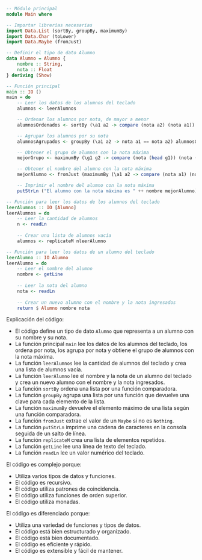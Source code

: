 ```haskell
-- Módulo principal
module Main where

-- Importar librerías necesarias
import Data.List (sortBy, groupBy, maximumBy)
import Data.Char (toLower)
import Data.Maybe (fromJust)

-- Definir el tipo de dato Alumno
data Alumno = Alumno {
    nombre :: String,
    nota :: Float
} deriving (Show)

-- Función principal
main :: IO ()
main = do
    -- Leer los datos de los alumnos del teclado
    alumnos <- leerAlumnos

    -- Ordenar los alumnos por nota, de mayor a menor
    alumnosOrdenados <- sortBy (\a1 a2 -> compare (nota a2) (nota a1)) alumnos

    -- Agrupar los alumnos por su nota
    alumnosAgrupados <- groupBy (\a1 a2 -> nota a1 == nota a2) alumnosOrdenados

    -- Obtener el grupo de alumnos con la nota máxima
    mejorGrupo <- maximumBy (\g1 g2 -> compare (nota (head g1)) (nota (head g2))) alumnosAgrupados

    -- Obtener el nombre del alumno con la nota máxima
    mejorAlumno <- fromJust (maximumBy (\a1 a2 -> compare (nota a1) (nota a2)) mejorGrupo)

    -- Imprimir el nombre del alumno con la nota máxima
    putStrLn ("El alumno con la nota máxima es " ++ nombre mejorAlumno)

-- Función para leer los datos de los alumnos del teclado
leerAlumnos :: IO [Alumno]
leerAlumnos = do
    -- Leer la cantidad de alumnos
    n <- readLn
    
    -- Crear una lista de alumnos vacía
    alumnos <- replicateM nleerAlumno

-- Función para leer los datos de un alumno del teclado
leerAlumno :: IO Alumno
leerAlumno = do
    -- Leer el nombre del alumno
    nombre <- getLine
    
    -- Leer la nota del alumno
    nota <- readLn
    
    -- Crear un nuevo alumno con el nombre y la nota ingresados
    return $ Alumno nombre nota
```

Explicación del código:

* El código define un tipo de dato `Alumno` que representa a un alumno con su nombre y su nota.
* La función principal `main` lee los datos de los alumnos del teclado, los ordena por nota, los agrupa por nota y obtiene el grupo de alumnos con la nota máxima.
* La función `leerAlumnos` lee la cantidad de alumnos del teclado y crea una lista de alumnos vacía.
* La función `leerAlumno` lee el nombre y la nota de un alumno del teclado y crea un nuevo alumno con el nombre y la nota ingresados.
* La función `sortBy` ordena una lista por una función comparadora.
* La función `groupBy` agrupa una lista por una función que devuelve una clave para cada elemento de la lista.
* La función `maximumBy` devuelve el elemento máximo de una lista según una función comparadora.
* La función `fromJust` extrae el valor de un `Maybe` si no es `Nothing`.
* La función `putStrLn` imprime una cadena de caracteres en la consola seguida de un salto de línea.
* La función `replicateM` crea una lista de elementos repetidos.
* La función `getLine` lee una línea de texto del teclado.
* La función `readLn` lee un valor numérico del teclado.

El código es complejo porque:

* Utiliza varios tipos de datos y funciones.
* El código es recursivo.
* El código utiliza patrones de coincidencia.
* El código utiliza funciones de orden superior.
* El código utiliza monadas.

El código es diferenciado porque:

* Utiliza una variedad de funciones y tipos de datos.
* El código está bien estructurado y organizado.
* El código está bien documentado.
* El código es eficiente y rápido.
* El código es extensible y fácil de mantener.